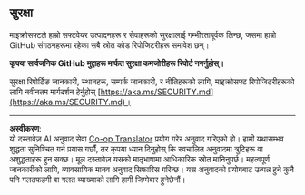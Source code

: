 <!--
CO_OP_TRANSLATOR_METADATA:
{
  "original_hash": "7229f7490ea61a04330b79651ac4d37e",
  "translation_date": "2025-09-29T19:46:14+00:00",
  "source_file": "SECURITY.md",
  "language_code": "ne"
}
-->
<!-- BEGIN MICROSOFT SECURITY.MD V1.0.0 BLOCK -->

## सुरक्षा

माइक्रोसफ्टले हाम्रो सफ्टवेयर उत्पादनहरू र सेवाहरूको सुरक्षालाई गम्भीरतापूर्वक लिन्छ, जसमा हाम्रो GitHub संगठनहरूमा रहेका सबै स्रोत कोड रिपोजिटरीहरू समावेश छन्।

**कृपया सार्वजनिक GitHub मुद्दाहरू मार्फत सुरक्षा कमजोरीहरू रिपोर्ट नगर्नुहोस्।**

सुरक्षा रिपोर्टिङ जानकारी, स्थानहरू, सम्पर्क जानकारी, र नीतिहरूको लागि,
माइक्रोसफ्ट रिपोजिटरीहरूको लागि नवीनतम मार्गदर्शन हेर्नुहोस्
[https://aka.ms/SECURITY.md](https://aka.ms/SECURITY.md)।

<!-- END MICROSOFT SECURITY.MD BLOCK -->

---

**अस्वीकरण**:  
यो दस्तावेज़ AI अनुवाद सेवा [Co-op Translator](https://github.com/Azure/co-op-translator) प्रयोग गरेर अनुवाद गरिएको हो। हामी यथासम्भव शुद्धता सुनिश्चित गर्न प्रयास गर्छौं, तर कृपया ध्यान दिनुहोस् कि स्वचालित अनुवादमा त्रुटिहरू वा अशुद्धताहरू हुन सक्छ। मूल दस्तावेज़ यसको मातृभाषामा आधिकारिक स्रोत मानिनुपर्छ। महत्वपूर्ण जानकारीको लागि, व्यावसायिक मानव अनुवाद सिफारिस गरिन्छ। यस अनुवादको प्रयोगबाट उत्पन्न हुने कुनै पनि गलतफहमी वा गलत व्याख्याको लागि हामी जिम्मेवार हुनेछैनौं।